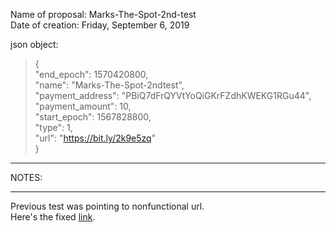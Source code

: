 Name of proposal:  Marks-The-Spot-2nd-test   
Date of creation:  Friday, September 6, 2019   
      
json object:   
>{       
>"end_epoch":  1570420800,    
>"name":  "Marks-The-Spot-2ndtest",      
>"payment_address":  "PBiQ7dFrQYVtYoQiGKrFZdhKWEKG1RGu44",       
>"payment_amount":  10,         
>"start_epoch":  1567828800,    
>"type":  1,    
>"url":  "https://bit.ly/2k9e5zq"    
}   

           
<hr />NOTES:   
<hr />    
    
Previous test was pointing to nonfunctional url.       
Here's the fixed [link](https://bit.ly/2k9e5zq).    


